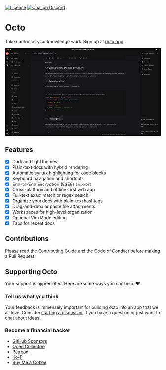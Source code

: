 [![License](https://img.shields.io/github/license/davidmyersdev/octo?color=blue&style=for-the-badge)](https://github.com/davidmyersdev/octo/blob/main/LICENSE)
[![Chat on Discord](https://img.shields.io/discord/776165182560403547?color=blue&style=for-the-badge)](https://voracious.link/chat)

# Octo

Take control of your knowledge work. Sign up at [octo.app](https://octo.app).

[![screenshot](assets/screenshot.png)](https://octo.app)

## Features

- [x] Dark and light themes
- [x] Plain-text docs with hybrid rendering
- [x] Automatic syntax highlighting for code blocks
- [x] Keyboard navigation and shortcuts
- [x] End-to-End Encryption (E2EE) support
- [x] Cross-platform and offline-first web app
- [x] Full-text exact match or regex search
- [x] Organize your docs with plain-text hashtags
- [x] Drag-and-drop or paste file attachments
- [x] Workspaces for high-level organization
- [x] Optional Vim Mode editing
- [x] Tabs for recent docs

## Contributions

Please read the [Contributing Guide](https://github.com/davidmyersdev/octo/blob/main/CONTRIBUTING.md) and the [Code of Conduct](https://voracious.link/code-of-conduct) before making a Pull Request.

## Supporting Octo

Your support is appreciated. Here are some ways you can help. ♥️

### Tell us what you think

Your feedback is immensely important for building octo into an app that we all love. Consider [starting a discussion](https://github.com/davidmyersdev/octo/discussions) if you have a question or just want to chat about ideas!

### Become a financial backer

- [GitHub Sponsors](https://github.com/sponsors/davidmyersdev)
- [Open Collective](https://opencollective.com/davidmyersdev)
- [Patreon](https://patreon.com/davidmyersdev)
- [Ko-Fi](https://ko-fi.com/davidmyersdev)
- [Buy Me a Coffee](https://www.buymeacoffee.com/davidmyersdev)
